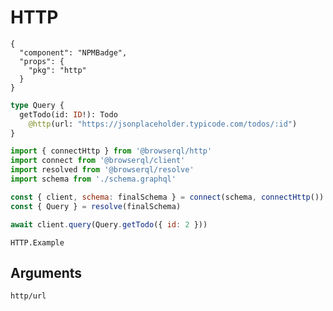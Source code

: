 # HTTP

```component
{
  "component": "NPMBadge",
  "props": {
    "pkg": "http"
  }
}
```

```graphql
type Query {
  getTodo(id: ID!): Todo
    @http(url: "https://jsonplaceholder.typicode.com/todos/:id")
}
```

```javascript
import { connectHttp } from '@browserql/http'
import connect from '@browserql/client'
import resolved from '@browserql/resolve'
import schema from './schema.graphql'

const { client, schema: finalSchema } = connect(schema, connectHttp())
const { Query } = resolve(finalSchema)

await client.query(Query.getTodo({ id: 2 }))
```

```snapshot
HTTP.Example
```

## Arguments

```section-h3
http/url
```
